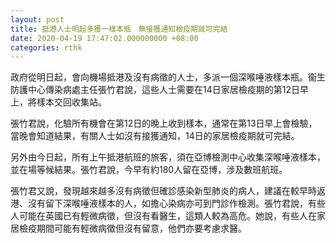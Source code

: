 ```yaml
---
layout: post
title: 抵港人士明起多獲一樣本瓶　無接獲通知檢疫期就可完結
date: 2020-04-19 17:47:02.000000000 +08:00
categories: rthk
---
```


政府從明日起，會向機場抵港及沒有病徵的人士，多派一個深喉唾液樣本瓶。衞生防護中心傳染病處主任張竹君說，這些人士需要在14日家居檢疫期的第12日早上，將樣本交回收集站。

張竹君說，化驗所有機會在第12日的晚上收到樣本，通常在第13日早上會檢驗，當晚會知道結果，有關人士如沒有接獲通知，14日的家居檢疫期就可完結。

另外由今日起，所有上午抵港航班的旅客，須在亞博檢測中心收集深喉唾液樣本，並在場等候結果。張竹君說，今早有約180人留在亞博，涉及數班航班。

張竹君又說，發現越來越多沒有病徵但確診感染新型肺炎的病人，建議在較早時返港、沒有留下深喉唾液樣本的人，如擔心染病亦可到門診作檢測。張竹君說，有些人可能在英國已有輕微病徵，但沒有看醫生，這類人較為高危。她說，有些人在家居檢疫期間可能有輕微病徵但沒有留意，他們亦要考慮求醫。
